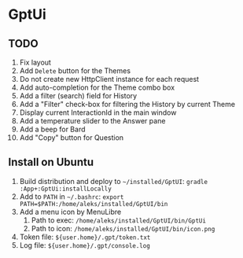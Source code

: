 # GptUi

## TODO

1. Fix layout
2. Add `Delete` button for the Themes
3. Do not create new HttpClient instance for each request
4. Add auto-completion for the Theme combo box
5. Add a filter (search) field for History
6. Add a "Filter" check-box for filtering the History by current Theme
7. Display current InteractionId in the main window
8. Add a temperature slider to the Answer pane
9. Add a beep for Bard
10. Add "Copy" button for Question

## Install on Ubuntu

1. Build distribution and deploy to `~/installed/GptUI`: `gradle :App+:GptUi:installLocally`
2. Add to `PATH` in `~/.bashrc`: `export PATH=$PATH:/home/aleks/installed/GptUI/bin`
3. Add a menu icon by MenuLibre
    1. Path to exec: `/home/aleks/installed/GptUI/bin/GptUi`
    2. Path to icon: `/home/aleks/installed/GptUI/bin/icon.png`
4. Token file: `${user.home}/.gpt/token.txt`
5. Log file: `${user.home}/.gpt/console.log`
